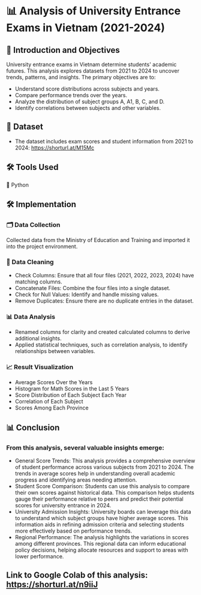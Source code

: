 # 📊 Analysis of University Entrance Exams in Vietnam (2021-2024)
## 🎯 Introduction and Objectives
University entrance exams in Vietnam determine students' academic futures. This analysis explores datasets from 2021 to 2024 to uncover trends, patterns, and insights. The primary objectives are to:
- Understand score distributions across subjects and years.
- Compare performance trends over the years.
- Analyze the distribution of subject groups A, A1, B, C, and D.
- Identify correlations between subjects and other variables.
## 📂 Dataset
- The dataset includes exam scores and student information from 2021 to 2024: https://shorturl.at/M15Mc
## 🛠️ Tools Used
🔧 Python
## 🛠️ Implementation
### 🗂️ Data Collection
Collected data from the Ministry of Education and Training and imported it into the project environment.
### 🧹 Data Cleaning
- Check Columns: Ensure that all four files (2021, 2022, 2023, 2024) have matching columns.
- Concatenate Files: Combine the four files into a single dataset.
- Check for Null Values: Identify and handle missing values.
- Remove Duplicates: Ensure there are no duplicate entries in the dataset.
### 📊 Data Analysis
- Renamed columns for clarity and created calculated columns to derive additional insights.
- Applied statistical techniques, such as correlation analysis, to identify relationships between variables.
### 📈 Result Visualization
- Average Scores Over the Years
- Histogram for Math Scores in the Last 5 Years
- Score Distribution of Each Subject Each Year
- Correlation of Each Subject
- Scores Among Each Province
## 📊 Conclusion
### From this analysis, several valuable insights emerge:
* General Score Trends: This analysis provides a comprehensive overview of student performance across various subjects from 2021 to 2024. The trends in average scores help in understanding overall academic progress and identifying areas needing attention.
* Student Score Comparison: Students can use this analysis to compare their own scores against historical data. This comparison helps students gauge their performance relative to peers and predict their potential scores for university entrance in 2024.
* University Admission Insights: University boards can leverage this data to understand which subject groups have higher average scores. This information aids in refining admission criteria and selecting students more effectively based on performance trends.
* Regional Performance: The analysis highlights the variations in scores among different provinces. This regional data can inform educational policy decisions, helping allocate resources and support to areas with lower performance.
## Link to Google Colab of this analysis: https://shorturl.at/n9iiJ
